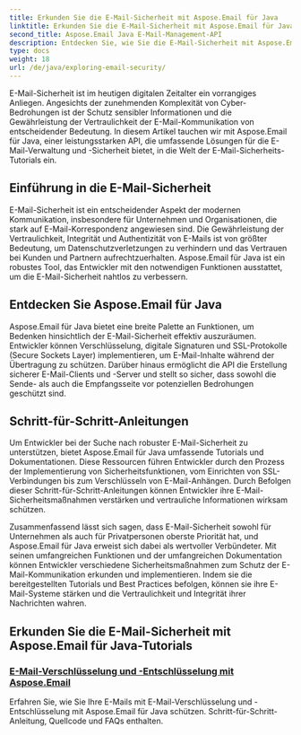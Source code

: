 ```yaml
---
title: Erkunden Sie die E-Mail-Sicherheit mit Aspose.Email für Java
linktitle: Erkunden Sie die E-Mail-Sicherheit mit Aspose.Email für Java
second_title: Aspose.Email Java E-Mail-Management-API
description: Entdecken Sie, wie Sie die E-Mail-Sicherheit mit Aspose.Email für Java verbessern können. Entdecken Sie Schritt-für-Schritt-Anleitungen und Best Practices.
type: docs
weight: 18
url: /de/java/exploring-email-security/
---
```


E-Mail-Sicherheit ist im heutigen digitalen Zeitalter ein vorrangiges Anliegen. Angesichts der zunehmenden Komplexität von Cyber-Bedrohungen ist der Schutz sensibler Informationen und die Gewährleistung der Vertraulichkeit der E-Mail-Kommunikation von entscheidender Bedeutung. In diesem Artikel tauchen wir mit Aspose.Email für Java, einer leistungsstarken API, die umfassende Lösungen für die E-Mail-Verwaltung und -Sicherheit bietet, in die Welt der E-Mail-Sicherheits-Tutorials ein.

## Einführung in die E-Mail-Sicherheit

E-Mail-Sicherheit ist ein entscheidender Aspekt der modernen Kommunikation, insbesondere für Unternehmen und Organisationen, die stark auf E-Mail-Korrespondenz angewiesen sind. Die Gewährleistung der Vertraulichkeit, Integrität und Authentizität von E-Mails ist von größter Bedeutung, um Datenschutzverletzungen zu verhindern und das Vertrauen bei Kunden und Partnern aufrechtzuerhalten. Aspose.Email für Java ist ein robustes Tool, das Entwickler mit den notwendigen Funktionen ausstattet, um die E-Mail-Sicherheit nahtlos zu verbessern.

## Entdecken Sie Aspose.Email für Java

Aspose.Email für Java bietet eine breite Palette an Funktionen, um Bedenken hinsichtlich der E-Mail-Sicherheit effektiv auszuräumen. Entwickler können Verschlüsselung, digitale Signaturen und SSL-Protokolle (Secure Sockets Layer) implementieren, um E-Mail-Inhalte während der Übertragung zu schützen. Darüber hinaus ermöglicht die API die Erstellung sicherer E-Mail-Clients und -Server und stellt so sicher, dass sowohl die Sende- als auch die Empfangsseite vor potenziellen Bedrohungen geschützt sind.

## Schritt-für-Schritt-Anleitungen

Um Entwickler bei der Suche nach robuster E-Mail-Sicherheit zu unterstützen, bietet Aspose.Email für Java umfassende Tutorials und Dokumentationen. Diese Ressourcen führen Entwickler durch den Prozess der Implementierung von Sicherheitsfunktionen, vom Einrichten von SSL-Verbindungen bis zum Verschlüsseln von E-Mail-Anhängen. Durch Befolgen dieser Schritt-für-Schritt-Anleitungen können Entwickler ihre E-Mail-Sicherheitsmaßnahmen verstärken und vertrauliche Informationen wirksam schützen.

Zusammenfassend lässt sich sagen, dass E-Mail-Sicherheit sowohl für Unternehmen als auch für Privatpersonen oberste Priorität hat, und Aspose.Email für Java erweist sich dabei als wertvoller Verbündeter. Mit seinen umfangreichen Funktionen und der umfangreichen Dokumentation können Entwickler verschiedene Sicherheitsmaßnahmen zum Schutz der E-Mail-Kommunikation erkunden und implementieren. Indem sie die bereitgestellten Tutorials und Best Practices befolgen, können sie ihre E-Mail-Systeme stärken und die Vertraulichkeit und Integrität ihrer Nachrichten wahren.

## Erkunden Sie die E-Mail-Sicherheit mit Aspose.Email für Java-Tutorials
### [E-Mail-Verschlüsselung und -Entschlüsselung mit Aspose.Email](./email-encryption-and-decryption/)
Erfahren Sie, wie Sie Ihre E-Mails mit E-Mail-Verschlüsselung und -Entschlüsselung mit Aspose.Email für Java schützen. Schritt-für-Schritt-Anleitung, Quellcode und FAQs enthalten.